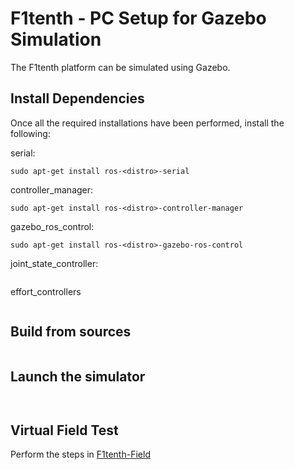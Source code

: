 # F1tenth - PC Setup for Gazebo Simulation

The F1tenth platform can be simulated using Gazebo. 

## Install Dependencies

Once all the required installations have been performed, install the following:

serial:

``` 
sudo apt-get install ros-<distro>-serial
```
controller_manager:

``` 
sudo apt-get install ros-<distro>-controller-manager
```
gazebo_ros_control:

``` 
sudo apt-get install ros-<distro>-gazebo-ros-control
```
joint_state_controller:

``` sudo apt-get install ros-<distro>-joint-state-controller 
```
effort_controllers

``` sudo apt-get install ros-<distro>-effort-controllers
```

## Build from sources 
``` cd ~/racecar && catkin_make
```

## Launch the simulator 
``` source ~/catkin_ws/devel/setup.bash 
```
``` roslaunch racecar_gazebo racecar.launch
```
	 
## Virtual Field Test

Perform the steps in [F1tenth-Field](https://github.com/BU-DEPEND-Lab/Racecar/tree/master/F1tenth-Field)
